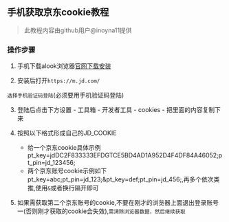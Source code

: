 ## 手机获取京东cookie教程
 > 此教程内容由github用户@inoyna11提供


### 操作步骤

1. 手机下载alook浏览器[官网下载安装](https://alookbrowser.com/)

2. 安装后打开`https://m.jd.com/`

  `选择手机验证码登陆`(必须要用手机验证码登陆)

3. 登陆后点击下方设置
             - 工具箱
             - 开发者工具
             - cookies
             - 把里面的内容复制下来

    
4. 按照以下格式形成自己的JD_COOKIE
      - 给一个京东cookie具体示例 pt_key=jdDC2F833333EFDGTCE5BD4AD1A952D4F4DF84A46052;pt_pin=jd_123456;
      - 两个京东账号cookie示例如下 pt_key=abc;pt_pin=jd_123;&pt_key=def;pt_pin=jd_456;,再多个依次类推,使用`&`或者换行隔开即可


5. 如果需获取第二个京东账号的cookie,不要在刚才的浏览器上面退出登录账号一(否则刚才获取的cookie会失效),`需清除浏览器数据，然后继续获取`

